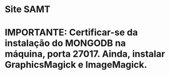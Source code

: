 # Site SAMT

# IMPORTANTE: Certificar-se da instalação do MONGODB na máquina, porta 27017. Ainda, instalar GraphicsMagick e ImageMagick.